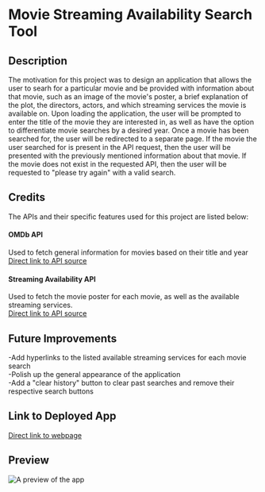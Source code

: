 # Movie Streaming Availability Search Tool

## Description

The motivation for this project was to design an application that allows the user to searh for a particular movie and be provided with information about that movie, such as an image of the movie's poster, a brief explanation of the plot, the directors, actors, and which streaming services the movie is available on. Upon loading the application, the user will be prompted to enter the title of the movie they are interested in, as well as have the option to differentiate movie searches by a desired year. Once a movie has been searched for, the user will be redirected to a separate page. If the movie the user searched for is present in the API request, then the user will be presented with the previously mentioned information about that movie. If the movie does not exist in the requested API, then the user will be requested to "please try again" with a valid search.

## Credits

The APIs and their specific features used for this project are listed below:

#### OMDb API
Used to fetch general information for movies based on their title and year <br />
[Direct link to API source](http://www.omdbapi.com/)

#### Streaming Availability API
Used to fetch the movie poster for each movie, as well as the available streaming services. <br />
[Direct link to API source](https://rapidapi.com/movie-of-the-night-movie-of-the-night-default/api/streaming-availability)

## Future Improvements
-Add hyperlinks to the listed available streaming services for each movie search <br />
-Polish up the general appearance of the application <br />
-Add a "clear history" button to clear past searches and remove their respective search buttons <br />

## Link to Deployed App

[Direct link to webpage]()

## Preview

![A preview of the app]()